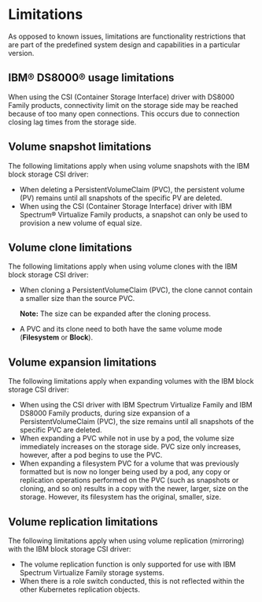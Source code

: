 # Limitations

As opposed to known issues, limitations are functionality restrictions that are part of the predefined system design and capabilities in a particular version.

## IBM® DS8000® usage limitations

When using the CSI (Container Storage Interface) driver with DS8000 Family products, connectivity limit on the storage side may be reached because of too many open connections. This occurs due to connection closing lag times from the storage side.

## Volume snapshot limitations

The following limitations apply when using volume snapshots with the IBM block storage CSI driver:

-   When deleting a PersistentVolumeClaim (PVC), the persistent volume (PV) remains until all snapshots of the specific PV are deleted.
-   When using the CSI (Container Storage Interface) driver with IBM Spectrum® Virtualize Family products, a snapshot can only be used to provision a new volume of equal size.

## Volume clone limitations

The following limitations apply when using volume clones with the IBM block storage CSI driver:

-   When cloning a PersistentVolumeClaim (PVC), the clone cannot contain a smaller size than the source PVC.

    **Note:** The size can be expanded after the cloning process.

-   A PVC and its clone need to both have the same volume mode (**Filesystem** or **Block**).

## Volume expansion limitations

The following limitations apply when expanding volumes with the IBM block storage CSI driver:

-   When using the CSI driver with IBM Spectrum Virtualize Family and IBM DS8000 Family products, during size expansion of a PersistentVolumeClaim (PVC), the size remains until all snapshots of the specific PVC are deleted.
-   When expanding a PVC while not in use by a pod, the volume size immediately increases on the storage side. PVC size only increases, however, after a pod begins to use the PVC.
-   When expanding a filesystem PVC for a volume that was previously formatted but is now no longer being used by a pod, any copy or replication operations performed on the PVC (such as snapshots or cloning, and so on) results in a copy with the newer, larger, size on the storage. However, its filesystem has the original, smaller, size.

## Volume replication limitations

The following limitations apply when using volume replication (mirroring) with the IBM block storage CSI driver:

- The volume replication function is only supported for use with IBM Spectrum Virtualize Family storage systems.
- When there is a role switch conducted, this is not reflected within the other Kubernetes replication objects.
